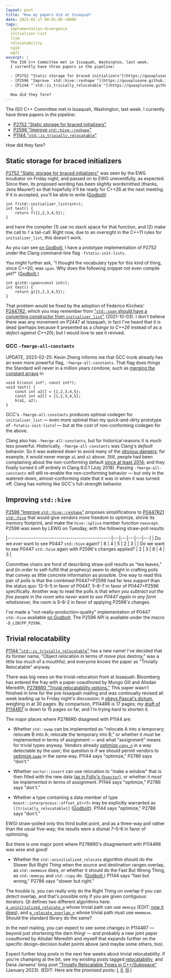 ```yaml
---
layout: post
title: "How my papers did at Issaquah"
date: 2023-02-17 00:01:00 +0000
tags:
  implementation-divergence
  initializer-list
  llvm
  relocatability
  sg14
  wg21
excerpt: |
  The ISO C++ Committee met in Issaquah, Washington, last week.
  I currently have three papers in the pipeline:

  - [P2752 "Static storage for braced initializers"](https://quuxplusone.github.io/draft/d2752-static-storage-for-braced-initializers.html)
  - [P2596 "Improve `std::hive::reshape`"](https://quuxplusone.github.io/draft/d2596-improve-hive-reshape.html)
  - [P1144 "`std::is_trivially_relocatable`"](https://quuxplusone.github.io/draft/d1144-object-relocation.html)

  How did they fare?
---
```


The ISO C++ Committee met in Issaquah, Washington, last week.
I currently have three papers in the pipeline:

- [P2752 "Static storage for braced initializers"](https://quuxplusone.github.io/draft/d2752-static-storage-for-braced-initializers.html)
- [P2596 "Improve `std::hive::reshape`"](https://quuxplusone.github.io/draft/d2596-improve-hive-reshape.html)
- [P1144 "`std::is_trivially_relocatable`"](https://quuxplusone.github.io/draft/d1144-object-relocation.html)

How did they fare?

## Static storage for braced initializers

[P2752 "Static storage for braced initializers"](https://quuxplusone.github.io/draft/d2752-static-storage-for-braced-initializers.html)
was seen by the EWG Incubator on Friday night, and passed on to EWG uneventfully, as expected.
Since then, its proposed wording has been slightly wordsmithed (thanks, Jens Maurer!) so that hopefully
it'll be ready for C++26 at the next meeting. If it is accepted, you'll be able to write ([Godbolt](https://godbolt.org/z/19cs5ob9j))

    int f(std::initializer_list<int>);
    int test() {
        return f({1,2,3,4,5});
    }

and have the compiler (1) use no stack space for that function, and (2) make the call to `f` a tail-call.
Right now, due to an oversight in the C++11 rules for `initializer_list`, this doesn't work.

As you can see [on Godbolt](https://godbolt.org/z/19cs5ob9j), I have a prototype implementation of P2752
under the Clang command-line flag `-fstatic-init-lists`.

You might further ask, "I thought the vocabulary type for this kind of thing, since C++20, was `span`.
Why does the following snippet not even compile yet?" ([Godbolt.](https://godbolt.org/z/vajbh8Tzq))

    int g(std::span<const int>);
    int test() {
        return g({1,2,3,4,5});
    }

That problem would be fixed by the adoption of Federico Kircheis'
[P2447R2](https://www.open-std.org/jtc1/sc22/wg21/docs/papers/2022/p2447r2.html),
which you may remember from
["`std::span` should have a converting constructor from `initializer_list`"](/blog/2021/10/03/p2447-span-from-initializer-list/) (2021-10-03).
I don't believe there was any movement on P2447 at Issaquah; in fact I've heard that it is dead (perhaps because
it presented as a _change to C++26_ instead of as a _defect against C++20_); but I would love to see it revived.

### GCC `-fmerge-all-constants`

UPDATE, 2023-02-25: Kevin Zheng informs me that GCC trunk already has an even more powerful flag,
`-fmerge-all-constants`. That flag does things the Standard will never in a million years condone, such as
[merging the constant arrays](https://godbolt.org/z/9zc18zs4M) in

    void h(const int*, const int*);
    void test() {
        const int a1[] = {1,2,3,4,5};
        const int a2[] = {1,2,3,4,5};
        h(a1, a2);
    }

GCC's `-fmerge-all-constants` produces optimal codegen for `initializer_list` — even more optimal than
my quick-and-dirty prototype of `-fstatic-init-lists`! — but at the cost of non-conforming codegen for
the above.

Clang also has `-fmerge-all-constants`, but for historical reasons it is much less powerful. Historically,
`-fmerge-all-constants` was Clang's _default_ behavior. So it was watered down to avoid many of
the [obvious dangers](https://stackoverflow.com/questions/70219427/what-may-be-the-problem-with-clangs-fmerge-all-constants);
for example, it would never merge `a1` and `a2` above. Still,
people had been complaining about the non-conforming default [since at least 2014](https://bugs.llvm.org/show_bug.cgi?id=18538);
and they finally turned it off entirely in Clang 6.0.1 (July 2018). Passing `-fmerge-all-constants` will
still re-enable the non-conforming behavior — but only in the watered-down, almost-conforming state that
it was in when it was turned off. Clang has nothing like GCC's full-strength behavior.

## Improving `std::hive`

[P2596 "Improve `std::hive::reshape`"](https://quuxplusone.github.io/draft/d2596-improve-hive-reshape.html)
proposes simplifications to [P0447R21 `std::hive`](https://isocpp.org/files/papers/P0447R21.html) that
would give vendors more freedom to optimize, shrink its memory footprint, and make the `hive::splice` member
function `noexcept`. P2596 was seen by LEWG on Tuesday, with the following straw-poll results:

|---------------------------------------------------|---|---|---|---|---|
| Do we _ever_ want to see P0447 `std::hive` again? | 8 | 4 | 5 | 2 | 3 |
| Do we want to see P0447 `std::hive` again with P2596's changes applied? | 2 | 3 | 8 | 4 | 3 |

Committee chairs are fond of describing straw-poll results as "tea leaves,"
and (in order to self-fulfill that prophecy) seem to delight in crafting polls that
convey as little concrete information as possible. One way to read this pair
of polls is that the combined P0447+P2596 had far less support than the status quo:
12–5–5 in favor of P0447, 5–8–7 in favor of P0447+P2596 specifically. Another way to read
the polls is that _when you subtract out the five people in the room who never want
to see P0447 again in any form whatsoever,_ the room is 5–8–2 in favor of applying
P2596's changes.

I've made a "not-really-production-quality" implementation of P0447 `std::hive`
available [on Godbolt](https://godbolt.org/z/E3zdG5GPd). The P2596 API is available
under the macro `-D_LIBCPP_P2596`.

## Trivial relocatability

[P1144 "`std::is_trivially_relocatable`"](https://quuxplusone.github.io/draft/d1144-object-relocation.html)
has a new name! I've decided that its former name, "Object relocation in terms of move plus destroy,"
was a little too much of a mouthful; and everyone knows the paper as "Trivially Relocatable" anyway.

There was big news on the trivial-relocation front at Issaquah: Bloomberg has entered the fray with
a paper coauthored by Mungo Gill and Alisdair Meredith, [P2786R0 "Trivial relocatability options."](https://isocpp.org/files/papers/P2786R0.pdf)
This paper wasn't finished in time for the pre-Issaquah mailing and was continually revised all week leading up
to Friday night's discussion; it [obeys Pascal's dictum](https://quoteinvestigator.com/2012/04/28/shorter-letter/),
weighing in at 30 pages. By comparison, P1144R6 is 17 pages; my [draft of P1144R7](https://quuxplusone.github.io/draft/d1144-object-relocation.html)
is down to 15 pages so far, and I'm trying hard to shorten it.

The major places where P2786R0 disagreed with P1144 are:

- Whether `std::swap` can be implemented as "relocate A into a temporary; relocate B into A;
    relocate the temporary into B," or whether it _must_ be implemented in terms of assignment —
    and what "assignment" means for trivial types anyway.
    Vendors already [optimize `copy_n`](https://godbolt.org/z/8nMoo6Tes) in a way detectable by the user;
    the question is if we should permit vendors to [optimize `swap`](https://godbolt.org/z/Y5YMndM56) in the same way.
    P1144 says "optimize," P2786 says "don't."

- Whether `vector::insert` can use relocation to "make a window" that
    is then filled with the new data ([as in Folly's `fbvector`](https://github.com/facebook/folly/blob/1d4690d0a3/folly/FBVector.h#L1273-L1292)),
    or whether it _must_ be implemented in terms of assignment.
    P1144 says "optimize," P2786 says "don't."

- Whether a type containing a data member of type `boost::interprocess::offset_ptr<T>` may be
    explicitly warranted as `[[trivially_relocatable]]` ([Godbolt](https://godbolt.org/z/hz56dqq4Y)).
    P1144 says "optimize," P2786 says "don't."

EWGI straw-polled only this third bullet point, and as a three-way poll rather than the usual five-way;
the results were a dismal 7–5–6 in favor of optimizing.

But there is one major point where P2786R0's disagreement with P1144R6 was wise and good!

- Whether the `std::uninitialized_relocate` algorithm should do the Slower But Right Thing when the source and destination
    ranges overlap, as `std::memmove` does; or whether it should do the Fast But Wrong Thing,
    as `std::memcpy` and `std::copy` do. ([Godbolt.](https://godbolt.org/z/h46qYMWM4))
    P1144 says "fast but wrong," P2786 says "slower but right."

The trouble is, you can really only do the Right Thing on overlap if you can _detect_ overlap,
and that's possible only if you are given contiguous iterators. Qt defines two different algorithms
here: [`q_uninitialized_relocate_n`](https://github.com/qt/qtbase/blob/26fec96/src/corelib/tools/qcontainertools_impl.h#L71-L85)
whose trivial path can use `memcpy` (EDIT: [now it does](https://github.com/qt/qtbase/commit/4dbd97c8f990e8ed5714cc2a599446920670e78d)),
and [`q_relocate_overlap_n`](https://github.com/qt/qtbase/blob/26fec96/src/corelib/tools/qcontainertools_impl.h#L203-L233)
whose trivial path must use `memmove`. Should the standard library do the same?

In the next mailing, you can expect to see some changes in P1144R7 — beyond just shortening the darn thing! — and
probably a new joint paper coauthored by Alisdair Meredith and myself that expands further on the specific
design-decision bullet points above (and maybe some others, too).

Expect further blog posts in the next few weeks about trivial relocatability. If you're
champing at the bit, see my existing posts tagged [relocatability](/blog/tags/#relocatability),
and Dana Jansens' blog post ["Trivially Relocatable Types in C++/Subspace"](https://danakj.github.io/2023/01/15/trivially-relocatable.html) (January 2023).
(EDIT: Here are the promised posts:
[I](/blog/2023/02/24/trivial-swap-x-prize/),
[II](/blog/2023/03/03/relocate-algorithm-design/),
[III](/blog/2023/03/10/sharp-knife-dull-knife/).)
